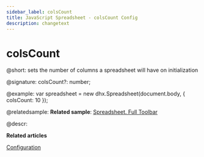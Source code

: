 ```yaml
---
sidebar_label: colsCount
title: JavaScript Spreadsheet - colsCount Config
description: changetext
---
```


# colsCount

@short: sets the number of columns a spreadsheet will have on initialization

@signature: colsCount?: number;

@example:
var spreadsheet = new dhx.Spreadsheet(document.body, {
	colsCount: 10
});

@relatedsample:
**Related sample**: [Spreadsheet. Full Toolbar](https://snippet.dhtmlx.com/kpm017nx)

@descr:

**Related articles**

[Configuration](configuration.md#number-of-rows-and-columns)


